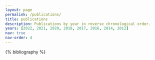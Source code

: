 ```yaml
---
layout: page
permalink: /publications/
title: publications
description: Publications by year in reverse chronological order.
years: [2022, 2021, 2020, 2018, 2017, 2016, 2014, 2012]
nav: true
nav-order: 4
---
```


<!-- _pages/publications.md -->
<div class="publications">

{% bibliography %}

</div>
